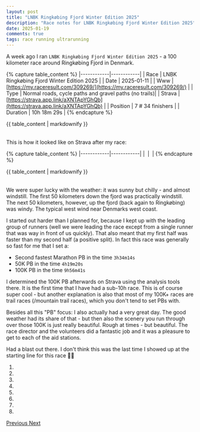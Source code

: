 ```yaml
---
layout: post
title: "LNBK Ringkøbing Fjord Winter Edition 2025"
description: "Race notes for LNBK Ringkøbing Fjord Winter Edition 2025"
date: 2025-01-19
comments: true
tags: race running ultrarunning
---
```


A week ago I ran `LNBK Ringkøbing Fjord Winter Edition 2025` - a 100 kilometer race around Ringkøbing Fjord in Denmark.

{% capture table_content %}
|------------|------------|
| Race  | LNBK Ringkøbing Fjord Winter Edition 2025 |
| Date | 2025-01-11 |
| Www | [https://my.raceresult.com/309269/](https://my.raceresult.com/309269/) |
| Type | Normal roads, cycle paths and gravel paths (no trails)|
| Strava | [https://strava.app.link/aXNTApYGhQb](https://strava.app.link/aXNTApYGhQb) |
| Position | 7 # 34 finishers |
| Duration | 10h 18m 29s |
{% endcapture %}
<div class="table-responsive">
  <table class="table table-striped table-bordered">
    {{ table_content | markdownify }}
  </table>
</div>

This is how it looked like on Strava after my race:

{% capture table_content %}
|------------|------------|
| <img src="/img_running/2025-01-11/2025-01-11_2_small.jpg" alt="" class="w-100 pl-2 pr-2" /> | <img src="/img_running/2025-01-11/2025-01-11_1_small.jpg" alt="" class="w-100 pl-2 pr-2" /> |
{% endcapture %}
<div class="table-responsive">
  <table class="table table-striped table-bordered">
    {{ table_content | markdownify }}
  </table>
</div>

We were super lucky with the weather: it was sunny but chilly - and almost windstill. The first 50 kilometers down the fjord was practically windstill. The next 50 kilometers, however, up the fjord (back again to Ringkøbing) was windy. The typical west wind near Denmarks west coast. 

I started out harder than I planned for, because I kept up with the leading group of runners (well we were leading the race except from a single runner that was way in front of us quickly). That also meant that my first half was faster than my second half (a positive split). In fact this race was generally so fast for me that I set a:

- Second fastest Marathon PB in the time `3h34m14s`
- 50K PB in the time `4h19m20s`
- 100K PB in the time `9h56m41s`

I determined the 100K PB afterwards on Strava using the analysis tools there. It is the first time that I have had a sub-10h race. This is of course super cool - but another explanation is also that most of my 100K+ races are trail races (/mountain trail races), which you don't tend to set PBs with.

Besides all this "PB" focus: I also actually had a very great day. The good weather had its share of that - but then also the scenery you run through over those 100K is just really beautiful. Rough at times - but beautiful. The race director and the volunteers did a fantastic job and it was a pleasure to get to each of the aid stations. 

Had a blast out there. I don't think this was the last time I showed up at the starting line for this race 👍🏻


<div class="row">
    <div class="col-md-3">
    </div>
    <div class="col-md-6">
    <div class="d-flex justify-content-center">
            <div id="carouselExampleIndicators" class="carousel slide" data-bs-ride="false" data-ride="false">
              <ol class="carousel-indicators">
                <li data-target="#carouselExampleIndicators" data-slide-to="0" class="active"></li>
                <li data-target="#carouselExampleIndicators" data-slide-to="1"></li>
                <li data-target="#carouselExampleIndicators" data-slide-to="2"></li>
                <li data-target="#carouselExampleIndicators" data-slide-to="3"></li>
                <li data-target="#carouselExampleIndicators" data-slide-to="4"></li>
                <li data-target="#carouselExampleIndicators" data-slide-to="5"></li>
                <li data-target="#carouselExampleIndicators" data-slide-to="6"></li>
                <li data-target="#carouselExampleIndicators" data-slide-to="7"></li>
              </ol>
              <div class="carousel-inner">
                <div class="carousel-item active">
                  <img src="/img_running/2025-01-11/2025-01-11_3_small.jpg" alt="" class="carousel-image" />
                </div>
                <div class="carousel-item">
                  <img src="/img_running/2025-01-11/2025-01-11_10_small.jpg" alt="" class="carousel-image" />
                </div>
                <div class="carousel-item">
                  <img src="/img_running/2025-01-11/2025-01-11_5_small.jpg" alt="" class="carousel-image" />
                </div>
                <div class="carousel-item">
                  <img src="/img_running/2025-01-11/2025-01-11_6_small.jpg" alt="" class="carousel-image" />
                </div>
                <div class="carousel-item">
                  <img src="/img_running/2025-01-11/2025-01-11_7_small.jpg" alt="" class="carousel-image" />
                </div>
                <div class="carousel-item">
                  <img src="/img_running/2025-01-11/2025-01-11_8_small.jpg" alt="" class="carousel-image" />
                </div>
                <div class="carousel-item">
                  <img src="/img_running/2025-01-11/2025-01-11_4_small.jpg" alt="" class="carousel-image" />
                </div>
                <div class="carousel-item">
                  <img src="/img_running/2025-01-11/2025-01-11_9_small.jpg" alt="" class="carousel-image" />
                </div>
              </div>
              <a class="carousel-control-prev" href="#carouselExampleIndicators" role="button" data-slide="prev">
                <span class="carousel-control-prev-icon" aria-hidden="true"></span>
                <span class="sr-only">Previous</span>
              </a>
              <a class="carousel-control-next" href="#carouselExampleIndicators" role="button" data-slide="next">
                <span class="carousel-control-next-icon" aria-hidden="true"></span>
                <span class="sr-only">Next</span>
              </a>
            </div>
          </div>            
    </div>
    <div class="col-md-3">
    </div>
</div>  
